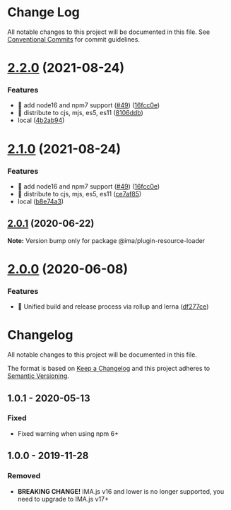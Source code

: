 # Change Log

All notable changes to this project will be documented in this file.
See [Conventional Commits](https://conventionalcommits.org) for commit guidelines.

# [2.2.0](https://github.com/seznam/IMA.js-plugins/compare/@ima/plugin-resource-loader@2.0.1...@ima/plugin-resource-loader@2.2.0) (2021-08-24)


### Features

* 🎸 add node16 and npm7 support ([#49](https://github.com/seznam/IMA.js-plugins/issues/49)) ([16fcc0e](https://github.com/seznam/IMA.js-plugins/commit/16fcc0eab73da5651171d110100e5a5ec9cbdcf1))
* 🎸 distribute to cjs, mjs, es5, es11 ([8106ddb](https://github.com/seznam/IMA.js-plugins/commit/8106ddb11b8cf7490eeb447156dc840bac3b0f28))
* local ([4b2ab94](https://github.com/seznam/IMA.js-plugins/commit/4b2ab942d27cb7d2d7e865c838610a7e9ba2f7f3))





# [2.1.0](https://github.com/seznam/IMA.js-plugins/compare/@ima/plugin-resource-loader@2.0.1...@ima/plugin-resource-loader@2.1.0) (2021-08-24)


### Features

* 🎸 add node16 and npm7 support ([#49](https://github.com/seznam/IMA.js-plugins/issues/49)) ([16fcc0e](https://github.com/seznam/IMA.js-plugins/commit/16fcc0eab73da5651171d110100e5a5ec9cbdcf1))
* 🎸 distribute to cjs, mjs, es5, es11 ([ce7af85](https://github.com/seznam/IMA.js-plugins/commit/ce7af856287f874952cccdc45b17ebfda07d8189))
* local ([b8e74a3](https://github.com/seznam/IMA.js-plugins/commit/b8e74a3aa45fa88c93f57df0740998f625e61575))





## [2.0.1](https://github.com/seznam/IMA.js-plugins/compare/@ima/plugin-resource-loader@2.0.0...@ima/plugin-resource-loader@2.0.1) (2020-06-22)

**Note:** Version bump only for package @ima/plugin-resource-loader





# [2.0.0](https://github.com/seznam/IMA.js-plugins/compare/@ima/plugin-resource-loader@1.0.1...@ima/plugin-resource-loader@2.0.0) (2020-06-08)


### Features

* 🎸  Unified build and release process via rollup and lerna ([df277ce](https://github.com/seznam/IMA.js-plugins/commit/df277ce5bae0cacc9c5b4d6957bdc786ac9cf571))





# Changelog

All notable changes to this project will be documented in this file.

The format is based on [Keep a Changelog](http://keepachangelog.com/en/1.0.0/)
and this project adheres to [Semantic Versioning](http://semver.org/spec/v2.0.0.html).

## 1.0.1 - 2020-05-13
### Fixed
- Fixed warning when using npm 6+

## 1.0.0 - 2019-11-28
### Removed
- **BREAKING CHANGE!** IMA.js v16 and lower is no longer supported, you need to upgrade to IMA.js v17+
